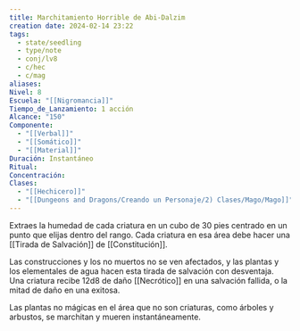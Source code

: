 ```yaml
---
title: Marchitamiento Horrible de Abi-Dalzim
creation date: 2024-02-14 23:22
tags:
  - state/seedling
  - type/note
  - conj/lv8
  - c/hec
  - c/mag
aliases: 
Nivel: 8
Escuela: "[[Nigromancia]]"
Tiempo_de_Lanzamiento: 1 acción
Alcance: "150"
Componente:
  - "[[Verbal]]"
  - "[[Somático]]"
  - "[[Material]]"
Duración: Instantáneo
Ritual: 
Concentración: 
Clases:
  - "[[Hechicero]]"
  - "[[Dungeons and Dragons/Creando un Personaje/2) Clases/Mago/Mago]]"
---
```

Extraes la humedad de cada criatura en un cubo de 30 pies centrado en un punto que elijas dentro del rango. Cada criatura en esa área debe hacer una [[Tirada de Salvación]] de [[Constitución]]. 

Las construcciones y los no muertos no se ven afectados, y las plantas y los elementales de agua hacen esta tirada de salvación con desventaja. Una criatura recibe 12d8 de daño [[Necrótico]] en una salvación fallida, o la mitad de daño en una exitosa.

Las plantas no mágicas en el área que no son criaturas, como árboles y arbustos, se marchitan y mueren instantáneamente.
